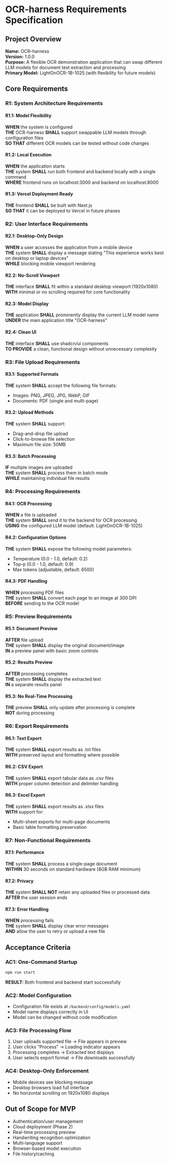 # OCR-harness Requirements Specification

## Project Overview
**Name:** OCR-harness  
**Version:** 1.0.0  
**Purpose:** A flexible OCR demonstration application that can swap different LLM models for document text extraction and processing  
**Primary Model:** LightOnOCR-1B-1025 (with flexibility for future models)

## Core Requirements

### R1: System Architecture Requirements

#### R1.1: Model Flexibility
**WHEN** the system is configured  
**THE** OCR-harness **SHALL** support swappable LLM models through configuration files  
**SO THAT** different OCR models can be tested without code changes  

#### R1.2: Local Execution
**WHEN** the application starts  
**THE** system **SHALL** run both frontend and backend locally with a single command  
**WHERE** frontend runs on localhost:3000 and backend on localhost:8000  

#### R1.3: Vercel Deployment Ready
**THE** frontend **SHALL** be built with Next.js  
**SO THAT** it can be deployed to Vercel in future phases  

### R2: User Interface Requirements

#### R2.1: Desktop-Only Design
**WHEN** a user accesses the application from a mobile device  
**THE** system **SHALL** display a message stating "This experience works best on desktop or laptop devices"  
**WHILE** blocking mobile viewport rendering  

#### R2.2: No-Scroll Viewport
**THE** interface **SHALL** fit within a standard desktop viewport (1920x1080)  
**WITH** minimal or no scrolling required for core functionality  

#### R2.3: Model Display
**THE** application **SHALL** prominently display the current LLM model name  
**UNDER** the main application title "OCR-harness"  

#### R2.4: Clean UI
**THE** interface **SHALL** use shadcn/ui components  
**TO PROVIDE** a clean, functional design without unnecessary complexity  

### R3: File Upload Requirements

#### R3.1: Supported Formats
**THE** system **SHALL** accept the following file formats:
- Images: PNG, JPEG, JPG, WebP, GIF
- Documents: PDF (single and multi-page)

#### R3.2: Upload Methods
**THE** system **SHALL** support:
- Drag-and-drop file upload
- Click-to-browse file selection
- Maximum file size: 50MB

#### R3.3: Batch Processing
**IF** multiple images are uploaded  
**THE** system **SHALL** process them in batch mode  
**WHILE** maintaining individual file results  

### R4: Processing Requirements

#### R4.1: OCR Processing
**WHEN** a file is uploaded  
**THE** system **SHALL** send it to the backend for OCR processing  
**USING** the configured LLM model (default: LightOnOCR-1B-1025)  

#### R4.2: Configuration Options
**THE** system **SHALL** expose the following model parameters:
- Temperature (0.0 - 1.0, default: 0.2)
- Top-p (0.0 - 1.0, default: 0.9)
- Max tokens (adjustable, default: 6500)

#### R4.3: PDF Handling
**WHEN** processing PDF files  
**THE** system **SHALL** convert each page to an image at 300 DPI  
**BEFORE** sending to the OCR model  

### R5: Preview Requirements

#### R5.1: Document Preview
**AFTER** file upload  
**THE** system **SHALL** display the original document/image  
**IN** a preview panel with basic zoom controls  

#### R5.2: Results Preview
**AFTER** processing completes  
**THE** system **SHALL** display the extracted text  
**IN** a separate results panel  

#### R5.3: No Real-Time Processing
**THE** preview **SHALL** only update after processing is complete  
**NOT** during processing  

### R6: Export Requirements

#### R6.1: Text Export
**THE** system **SHALL** export results as .txt files  
**WITH** preserved layout and formatting where possible  

#### R6.2: CSV Export
**THE** system **SHALL** export tabular data as .csv files  
**WITH** proper column detection and delimiter handling  

#### R6.3: Excel Export
**THE** system **SHALL** export results as .xlsx files  
**WITH** support for:
- Multi-sheet exports for multi-page documents
- Basic table formatting preservation

### R7: Non-Functional Requirements

#### R7.1: Performance
**THE** system **SHALL** process a single-page document  
**WITHIN** 30 seconds on standard hardware (8GB RAM minimum)  

#### R7.2: Privacy
**THE** system **SHALL NOT** retain any uploaded files or processed data  
**AFTER** the user session ends  

#### R7.3: Error Handling
**WHEN** processing fails  
**THE** system **SHALL** display clear error messages  
**AND** allow the user to retry or upload a new file  

## Acceptance Criteria

### AC1: One-Command Startup
```bash
npm run start
```
**RESULT:** Both frontend and backend start successfully

### AC2: Model Configuration
- Configuration file exists at `/backend/config/models.yaml`
- Model name displays correctly in UI
- Model can be changed without code modification

### AC3: File Processing Flow
1. User uploads supported file → File appears in preview
2. User clicks "Process" → Loading indicator appears
3. Processing completes → Extracted text displays
4. User selects export format → File downloads successfully

### AC4: Desktop-Only Enforcement
- Mobile devices see blocking message
- Desktop browsers load full interface
- No horizontal scrolling on 1920x1080 displays

## Out of Scope for MVP
- Authentication/user management
- Cloud deployment (Phase 2)
- Real-time processing preview
- Handwriting recognition optimization
- Multi-language support
- Browser-based model execution
- File history/caching
